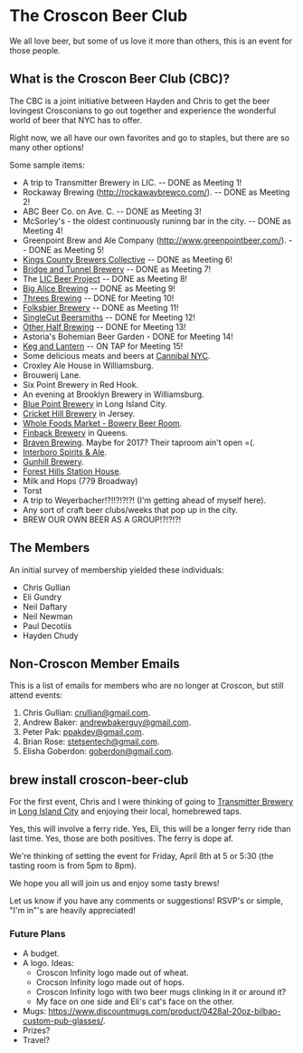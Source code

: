 # The Croscon Beer Club

We all love beer, but some of us love it more than others, this is an event for those people.

## What is the Croscon Beer Club (CBC)?

The CBC is a joint initiative between Hayden and Chris to get the beer lovingest Crosconians to go out together
and experience the wonderful world of beer that NYC has to offer.

Right now, we all have our own favorites and go to staples, but there are so many other options!

Some sample items:

- A trip to Transmitter Brewery in LIC. -- DONE as Meeting 1!
- Rockaway Brewing (http://rockawaybrewco.com/). -- DONE as Meeting 2!
- ABC Beer Co. on Ave. C. -- DONE as Meeting 3!
- McSorley's - the  oldest continuously runinng bar in the city. -- DONE as Meeting 4!
- Greenpoint Brew and Ale Company (<http://www.greenpointbeer.com/>). -- DONE
  as Meeting 5!
- [Kings County Brewers Collective](http://www.kcbcbeer.com/) -- DONE as Meeting 6!
- [Bridge and Tunnel Brewery](http://www.bridgeandtunnelbrewery.com/) -- DONE
  as Meeting 7!
- The [LIC Beer Project](http://licbeerproject.com/) -- DONE as Meeting 8!
- [Big Alice Brewing](http://bigalicebrewing.com/) -- DONE as Meeting 9!
- [Threes Brewing](http://www.threesbrewing.com/) -- DONE for Meeting 10!
- [Folksbier Brewery](http://folksbier.com/home.html) -- DONE as Meeting 11!
- [SingleCut Beersmiths](https://singlecutbeer.com/) -- DONE for Meeting 12!
- [Other Half Brewing](http://www.otherhalfbrewing.com/) -- DONE for Meeting
  13!
- Astoria's Bohemian Beer Garden - DONE for Meeting 14!
- [Keg and Lantern](https://www.kegandlanternbrooklyn.com/bar) -- ON TAP for
  Meeting 15!
- Some delicious meats and beers at [Cannibal NYC](http://www.cannibalnyc.com/).
- Croxley Ale House in Williamsburg.
- Brouwerij Lane.
- Six Point Brewery in Red Hook.
- An evening at Brooklyn Brewery in Williamsburg.
- [Blue Point Brewery](http://www.bluepointbrewing.com/) in Long Island City.
- [Cricket Hill Brewery](http://www.crickethillbrewery.com/) in Jersey.
- [Whole Foods Market - Bowery Beer Room](https://www.beermenus.com/places/8-whole-foods-market-bowery-beer-room).
- [Finback Brewery](http://www.finbackbrewery.com/home.html) in Queens.
- [Braven Brewing](http://www.bravenbrewing.com/). Maybe for 2017? Their
  taproom ain't open =(.
- [Interboro Spirits & Ale](http://interboro.nyc/home).
- [Gunhill Brewery](http://gunhillbrewing.com/#declare).
- [Forest Hills Station House](http://foresthillsstationhouse.com/).
- Milk and Hops (779 Broadway)
- Torst
- A trip to Weyerbacher!?!!?!?!?! (I'm getting ahead of myself here).
- Any sort of craft beer clubs/weeks that pop up in the city.
- BREW OUR OWN BEER AS A GROUP!?!?!?!

## The Members

An initial survey of membership yielded these individuals:

- Chris Gullian
- Eli Gundry
- Neil Daftary
- Neil Newman
- Paul Decotiis
- Hayden Chudy

## Non-Croscon Member Emails

This is a list of emails for members who are no longer at Croscon, but still attend events:

1. Chris Gullian: <crullian@gmail.com>.
2. Andrew Baker: <andrewbakerguy@gmail.com>.
3. Peter Pak: <ppakdev@gmail.com>.
4. Brian Rose: <stetsentech@gmail.com>.
5. Elisha Goberdon: <goberdon@gmail.com>.

## brew install croscon-beer-club

For the first event, Chris and I were thinking of going to [Transmitter Brewery](http://www.transmitterbrewing.com/) in
[Long Island City](https://www.google.com/maps/place/Transmitter+Brewing/@40.7402349,-73.9527002,15z/data=!4m2!3m1!1s0x0:0xca366f49bf73b052?sa=X&ved=0ahUKEwij-c-Eiu7LAhWFvYMKHeltCcMQ_BIIfDAK)
and enjoying their local, homebrewed taps.

Yes, this will involve a ferry ride. Yes, Eli, this will be a longer ferry ride than last time. Yes, those are both positives.
The ferry is dope af.

We're thinking of setting the event for Friday, April 8th at 5 or 5:30 (the tasting room is from 5pm to 8pm).

We hope you all will join us and enjoy some tasty brews!

Let us know if you have any comments or suggestions! RSVP's or simple, "I'm in"'s are heavily appreciated!

### Future Plans

* A budget.
* A logo. Ideas:
    * Croscon Infinity logo made out of wheat.
    * Crocson Infinity logo made out of hops.
    * Croscon Infinity logo with two beer mugs clinking in it or around it?
    * My face on one side and Eli's cat's face on the other.
* Mugs: https://www.discountmugs.com/product/0428al-20oz-bilbao-custom-pub-glasses/.
* Prizes?
* Travel?
